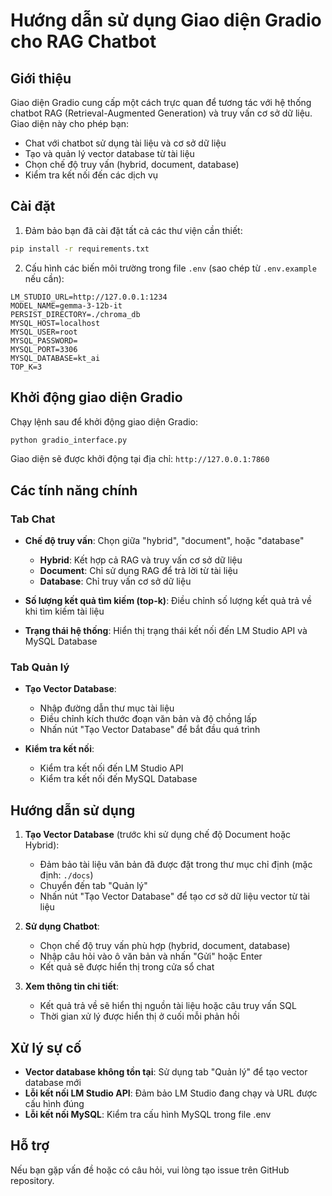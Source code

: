 # Hướng dẫn sử dụng Giao diện Gradio cho RAG Chatbot

## Giới thiệu

Giao diện Gradio cung cấp một cách trực quan để tương tác với hệ thống chatbot RAG (Retrieval-Augmented Generation) và truy vấn cơ sở dữ liệu. Giao diện này cho phép bạn:

- Chat với chatbot sử dụng tài liệu và cơ sở dữ liệu
- Tạo và quản lý vector database từ tài liệu
- Chọn chế độ truy vấn (hybrid, document, database)
- Kiểm tra kết nối đến các dịch vụ

## Cài đặt

1. Đảm bảo bạn đã cài đặt tất cả các thư viện cần thiết:

```bash
pip install -r requirements.txt
```

2. Cấu hình các biến môi trường trong file `.env` (sao chép từ `.env.example` nếu cần):

```
LM_STUDIO_URL=http://127.0.0.1:1234
MODEL_NAME=gemma-3-12b-it
PERSIST_DIRECTORY=./chroma_db
MYSQL_HOST=localhost
MYSQL_USER=root
MYSQL_PASSWORD=
MYSQL_PORT=3306
MYSQL_DATABASE=kt_ai
TOP_K=3
```

## Khởi động giao diện Gradio

Chạy lệnh sau để khởi động giao diện Gradio:

```bash
python gradio_interface.py
```

Giao diện sẽ được khởi động tại địa chỉ: `http://127.0.0.1:7860`

## Các tính năng chính

### Tab Chat

- **Chế độ truy vấn**: Chọn giữa "hybrid", "document", hoặc "database"
  - **Hybrid**: Kết hợp cả RAG và truy vấn cơ sở dữ liệu
  - **Document**: Chỉ sử dụng RAG để trả lời từ tài liệu
  - **Database**: Chỉ truy vấn cơ sở dữ liệu

- **Số lượng kết quả tìm kiếm (top-k)**: Điều chỉnh số lượng kết quả trả về khi tìm kiếm tài liệu

- **Trạng thái hệ thống**: Hiển thị trạng thái kết nối đến LM Studio API và MySQL Database

### Tab Quản lý

- **Tạo Vector Database**: 
  - Nhập đường dẫn thư mục tài liệu
  - Điều chỉnh kích thước đoạn văn bản và độ chồng lấp
  - Nhấn nút "Tạo Vector Database" để bắt đầu quá trình

- **Kiểm tra kết nối**:
  - Kiểm tra kết nối đến LM Studio API
  - Kiểm tra kết nối đến MySQL Database

## Hướng dẫn sử dụng

1. **Tạo Vector Database** (trước khi sử dụng chế độ Document hoặc Hybrid):
   - Đảm bảo tài liệu văn bản đã được đặt trong thư mục chỉ định (mặc định: `./docs`)
   - Chuyển đến tab "Quản lý"
   - Nhấn nút "Tạo Vector Database" để tạo cơ sở dữ liệu vector từ tài liệu

2. **Sử dụng Chatbot**:
   - Chọn chế độ truy vấn phù hợp (hybrid, document, database)
   - Nhập câu hỏi vào ô văn bản và nhấn "Gửi" hoặc Enter
   - Kết quả sẽ được hiển thị trong cửa sổ chat

3. **Xem thông tin chi tiết**:
   - Kết quả trả về sẽ hiển thị nguồn tài liệu hoặc câu truy vấn SQL
   - Thời gian xử lý được hiển thị ở cuối mỗi phản hồi

## Xử lý sự cố

- **Vector database không tồn tại**: Sử dụng tab "Quản lý" để tạo vector database mới
- **Lỗi kết nối LM Studio API**: Đảm bảo LM Studio đang chạy và URL được cấu hình đúng
- **Lỗi kết nối MySQL**: Kiểm tra cấu hình MySQL trong file .env

## Hỗ trợ

Nếu bạn gặp vấn đề hoặc có câu hỏi, vui lòng tạo issue trên GitHub repository. 